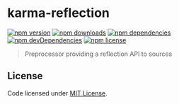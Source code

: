 # karma-reflection
[![npm version](https://img.shields.io/npm/v/karma-reflection.svg?style=flat-square)](https://www.npmjs.org/package/karma-reflection)
[![npm downloads](https://img.shields.io/npm/dm/karma-reflection.svg?style=flat-square)](http://npm-stat.com/charts.html?package=karma-reflection&from=2015-08-01)
[![npm dependencies](https://img.shields.io/david/yannickglt/karma-reflection.svg)](https://david-dm.org/yannickglt/karma-reflection)
[![npm devDependencies](https://img.shields.io/david/dev/yannickglt/karma-reflection.svg)](https://david-dm.org/yannickglt/karma-reflection)
[![npm license](https://img.shields.io/npm/l/reflectionhs.svg)](https://www.npmjs.org/package/karma-reflection)

>Preprocessor providing a reflection API to sources

## License
Code licensed under [MIT License](LICENSE).
